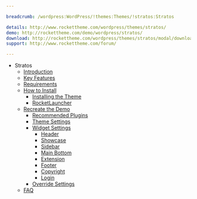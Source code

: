 ```yaml
---

breadcrumb: /wordpress:WordPress/!themes:Themes/!stratos:Stratos

details: http://www.rockettheme.com/wordpress/themes/stratos/
demo: http://rockettheme.com/demo/wordpress/stratos/
download: http://rockettheme.com/wordpress/themes/stratos/modal/downloads
support: http://www.rockettheme.com/forum/

---
```


* Stratos
    * [Introduction]()
    * [Key Features](INDEX.md#key-features)
    * [Requirements](INDEX.md#requirements)
    * [How to Install](../../start/themes.md#how-to-install)
        * [Installing the Theme](../../start/themes.md#installing-the-theme)
        * [RocketLauncher](../../start/rocketlauncher.md)
    * [Recreate the Demo](demo.md)
        * [Recommended Plugins](demo.md#recommended-plugins)
        * [Theme Settings](demo.md#theme-settings)
        * [Widget Settings](demo.md#widget-settings)
            * [Header](demo_header.md)
            * [Showcase](demo_showcase.md)
            * [Sidebar](demo_sidebar.md)
            * [Main Bottom](demo_mainbottom.md)
            * [Extension](demo_extension.md)
            * [Footer](demo_footer.md)
            * [Copyright](demo_copyright.md)
            * [Login](demo_login.md)
        * [Override Settings](demo_override.md)
    * [FAQ](faq.md)

